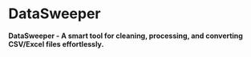 # DataSweeper
**DataSweeper - A smart tool for cleaning, processing, and converting CSV/Excel files effortlessly.**
